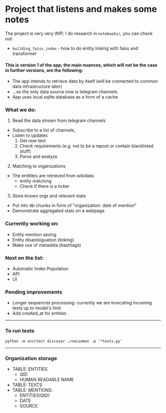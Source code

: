 # Project that listens and makes some notes
The project is very very WIP; I do research in `notebooks/`, you can check out:
- `building_faiss_index` - how to do entity linking with faiss and transformer


#### This is version 1 of the app; the main nuances, which will not be the case in further versions, are the following:
+ The app intends to retrieve data by itself (will be connected to common data infrastructure later)
+ ...so the only data source now is telegram channels.
+ App uses local sqlite database as a form of a cache

### What we do:
1. Read the data stream from telegram channels
- Subscribe to a list of channels,
- Listen to updates 
    1. Get new text
    2. Check requirements (e.g. not to be a repost or contain blacklisted stuff)
    3. Parse and analyze
2. Matching to organizations
- The entitites are retrieved from wikidata
    - entity matching
    - Check if there is a ticker
3. Store known orgs and relevant stats
- Put into db chunks in form of "organization: date of mention"
- Demonstrate aggregated stats on a webpage

### Currently working on:
+ Entity mention saving
+ Entity disambiguation (linking)
+ Make use of metadata (hashtags)

### Next on the list:
+ Automatic Index Population
+ API
+ UI

### Pending improvements
+ Longer sequences processing: currently we are truncating incoming texts up to model's limit
+ Add created_at for entities

-----------
### To run tests
`python -m unittest discover ./noisemon -p '*tests.py'`

-------------
### Organization storage
+ TABLE: ENTITIES
    - QID
    - HUMAN READABLE NAME
+ TABLE: TEXTS
+ TABLE: MENTIONS:
    - ENTITIES(QID)
    - DATE
    - SOURCE